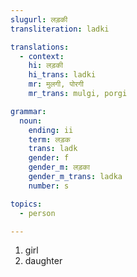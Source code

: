 ```yaml
---
slugurl: लड़की
transliteration: ladki

translations:
  - context:
    hi: लड़की
    hi_trans: ladki
    mr: मुलगी, पोरगी
    mr_trans: mulgi, porgi

grammar:
  noun:
    ending: ii
    term: लड़क
    trans: ladk
    gender: f
    gender_m: लड़का
    gender_m_trans: ladka
    number: s

topics:
  - person

---
```


<word-pos pos="noun">

<word-meanings>

1. girl
2. daughter

</word-meanings>

<w-syns :syns="['छोरी', 'छोकरी']" ></w-syns>

<w-ants :ants="['छोरो', 'लड़को']" ></w-ants>

<noun-decl :grammar="grammar" ></noun-decl>

</word-pos>

